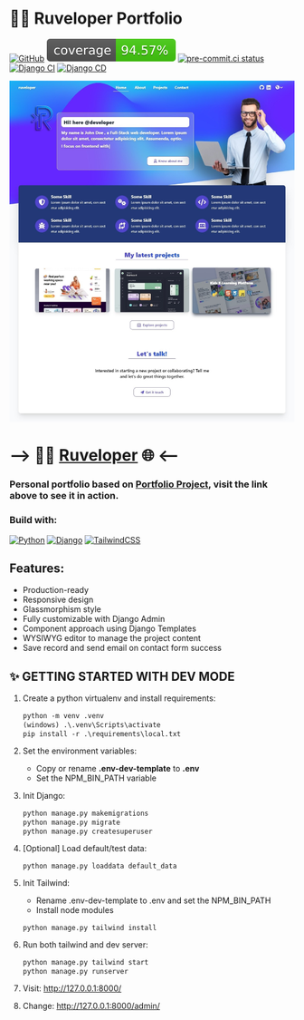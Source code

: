 # 🐱‍💻 Ruveloper Portfolio

[![GitHub](https://img.shields.io/github/license/ruveloper/django-portfolio-project)](https://www.mit.edu/~amini/LICENSE.md)
![Coverage Status](./media/default/coverage-badge.svg?dummy=8484744)
[![pre-commit.ci status](https://results.pre-commit.ci/badge/github/ruveloper/ruveloper-portfolio/main.svg)](https://results.pre-commit.ci/latest/github/ruveloper/ruveloper-portfolio/main)
[![Django CI](https://github.com/ruveloper/ruveloper-portfolio/actions/workflows/django_ci.yaml/badge.svg?branch=main)](https://github.com/ruveloper/ruveloper-portfolio/actions/workflows/django_ci.yaml)
[![Django CD](https://github.com/ruveloper/ruveloper-portfolio/actions/workflows/django_cd.yaml/badge.svg?branch=main)](https://github.com/ruveloper/ruveloper-portfolio/actions/workflows/django_cd.yaml)

![Home preview](/media/default/porfolio_preview/ruveloper-portfolio.jpg "Home preview")

# --> 👨‍💻 [Ruveloper](https://github.com/ruveloper/django-portfolio-project) 🌐 <--

### Personal portfolio based on [Portfolio Project](https://github.com/ruveloper/django-portfolio-project), visit the link above to see it in action.

### Build with:

[![Python](https://img.shields.io/badge/python-3670A0?style=for-the-badge&logo=python&logoColor=white)](https://www.python.org/)
[![Django](https://img.shields.io/badge/Django-092E20?style=for-the-badge&logo=django&logoColor=white)](http://www.djangoproject.com/)
[![TailwindCSS](https://img.shields.io/badge/tailwindcss-%2338B2AC.svg?style=for-the-badge&logo=tailwind-css&logoColor=white)](https://tailwindui.com/)

## Features:

- Production-ready
- Responsive design
- Glassmorphism style
- Fully customizable with Django Admin
- Component approach using Django Templates
- WYSIWYG editor to manage the project content
- Save record and send email on contact form success

## ✨ GETTING STARTED WITH DEV MODE

1. Create a python virtualenv and install requirements:
   ```
   python -m venv .venv
   (windows) .\.venv\Scripts\activate
   pip install -r .\requirements\local.txt
   ```

2. Set the environment variables:
   - Copy or rename **.env-dev-template** to **.env**
   - Set the NPM_BIN_PATH variable


3. Init Django:
   ```
   python manage.py makemigrations
   python manage.py migrate
   python manage.py createsuperuser
   ```

4. [Optional] Load default/test data:
   ```
   python manage.py loaddata default_data
   ```


4. Init Tailwind:
    - Rename .env-dev-template to .env and set the NPM_BIN_PATH
    - Install node modules

   ```
   python manage.py tailwind install
   ```

5. Run both tailwind and dev server:
   ```
   python manage.py tailwind start
   python manage.py runserver
   ```

6. Visit: http://127.0.0.1:8000/

7. Change: http://127.0.0.1:8000/admin/
